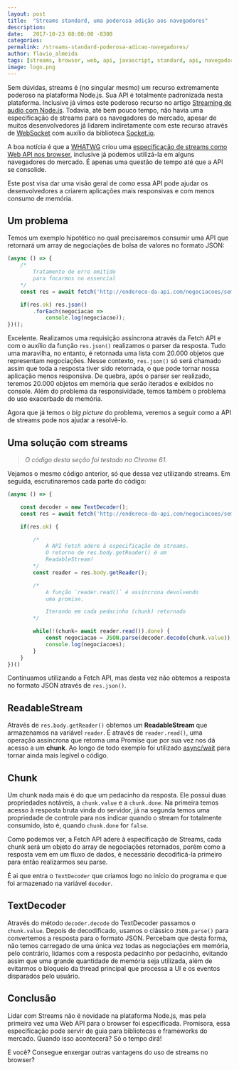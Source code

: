 ```yaml
---
layout: post
title:  "Streams standard, uma poderosa adição aos navegadores"
description: 
date:   2017-10-23 08:00:00 -0300
categories:
permalink: /streams-standard-poderosa-adicao-navegadores/
author: flavio_almeida
tags: [streams, browser, web, api, javascript, standard, api, navegador]
image: logo.png
---
```


Sem dúvidas, streams é (no singular mesmo) um recurso  extremamente poderoso na plataforma Node.js. Sua API é totalmente padronizada nesta plataforma. Inclusive já vimos este poderoso recurso no artigo <a href="http://cangaceirojavascript.com.br/streaming-audio-node/" target="_blank">Streaming de audio com Node.js</a>. Todavia, até bem pouco tempo, não havia uma especificação de streams para os navegadores do mercado, apesar de muitos desenvolvedores já lidarem indiretamente com este recurso através de <a href="https://pt.wikipedia.org/wiki/WebSocket" target="_blank">WebSocket</a> com auxílio da biblioteca <a href="https://socket.io/" target="_blank">Socket.io</a>. 

A boa notícia é que a <a href="https://whatwg.org/">WHATWG</a> criou uma <a href="https://streams.spec.whatwg.org/" target="_blank">especificação de streams como Web API nos browser</a>, inclusive já podemos utilizá-la em alguns navegadores do mercado. É apenas uma questão de tempo até que a API se consolide.

Este post visa dar uma visão geral de como essa API pode ajudar os desenvolvedores a criarem aplicações mais responsivas e com menos consumo de memória.

## Um problema

Temos um exemplo hipotético no qual precisaremos consumir uma API que retornará um array de negociações de bolsa de valores no formato JSON:

```javascript
(async () => {
    /* 
        Tratamento de erro omitido 
        para focarmos no essencial
    */
    const res = await fetch('http://endereco-da-api.com/negociacoes/semana');

    if(res.ok) res.json()
        .forEach(negociacao => 
            console.log(negociacao));
})();
```

Excelente. Realizamos uma requisição assíncrona através da Fetch API e com o auxílio da função `res.json()` realizamos o parser da resposta. Tudo uma maravilha, no entanto, é retornada uma lista com 20.000 objetos que representam negociações. Nesse contexto, `res.json()` só será chamado assim que toda a resposta tiver sido retornada, o que pode tornar nossa aplicação menos responsiva. De quebra, após o parser ser realizado, teremos 20.000 objetos em memória que serão iterados e exibidos no console. Além do problema da responsividade, temos também o problema do uso exacerbado de memória. 

Agora que já temos o *big picture* do problema, veremos a seguir como a API de streams pode nos ajudar a resolvê-lo.

## Uma solução com streams

>*O código desta seção foi testado no Chrome 61.*

Vejamos o mesmo código anterior, só que dessa vez utilizando streams. Em seguida, escrutinaremos cada parte do código:


```javascript
(async () => {

    const decoder = new TextDecoder();
    const res = await fetch('http://endereco-da-api.com/negociacoes/semana');

    if(res.ok) {

        /*
            A API Fetch adere à especificação de streams. 
            O retorno de res.body.getReader() é um 
            ReadableStream!
        */
        const reader = res.body.getReader();

        /*
            A função `reader.read()` é assíncrona devolvendo
            uma promise. 

            Iterando em cada pedacinho (chunk) retornado
        */

        while(!(chunk= await reader.read()).done) {
            const negociacao = JSON.parse(decoder.decode(chunk.value));
            console.log(negociacoes);
        }
    }
})()    

```

Continuamos utilizando a Fetch API, mas desta vez não obtemos a resposta no formato JSON através de `res.json()`. 

## ReadableStream

Através de `res.body.getReader()` obtemos um **ReadableStream** que armazenamos na variável `reader`. É através de `reader.read()`, uma operação assíncrona que retorna uma Promise que por sua vez nos dá acesso a um **chunk**. Ao longo de todo exemplo foi utilizado <a href="https://developer.mozilla.org/pt-BR/docs/Web/JavaScript/Reference/Statements/funcoes_assincronas" target="_blank">async/wait</a> para tornar ainda mais legível o código.

## Chunk

Um chunk nada mais é do que um pedacinho da resposta. Ele possui duas propriedades notáveis, a `chunk.value` e a `chunk.done`. Na primeira temos acesso à resposta bruta vinda do servidor, já na segunda temos uma propriedade de controle para nos indicar quando o stream for totalmente consumido, isto é, quando `chunk.done` for `false`. 

Como podemos ver, a Fetch API adere à especificação de Streams, cada chunk será um objeto do array de negociações retornados, porém como a resposta vem em um fluxo de dados, é necessário decodificá-la primeiro para então realizarmos seu parse. 

É ai que entra o `TextDecoder` que criamos logo no início do programa e que foi armazenado na variável `decoder`. 

## TextDecoder

Através do método `decoder.decode` do TextDecoder passamos o `chunk.value`. Depois de decodificado, usamos o clássico `JSON.parse()` para convertemos a resposta para o formato JSON. Percebam que desta forma, não temos carregado de uma única vez todas as negociações em memória, pelo contrário, lidamos com a resposta pedacinho por pedacinho, evitando assim que uma grande quantidade de memória seja utilizada, além de evitarmos o bloqueio da thread principal que processa a UI e os eventos disparados pelo usuário.

## Conclusão

Lidar com Streams não é novidade na plataforma Node.js, mas pela primeira vez uma Web API para o browser foi especificada. Promisora, essa especificação pode servir de guia para bibliotecas e frameworks do mercado. Quando isso acontecerá? Só o tempo dirá!

E você? Consegue enxergar outras vantagens do uso de streams no browser?